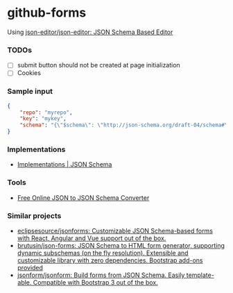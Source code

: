 github-forms
============
Using [json-editor/json-editor: JSON Schema Based Editor](https://github.com/json-editor/json-editor)

### TODOs
- [ ] submit button should not be created at page initialization
- [ ] Cookies

### Sample input
```json
{
    "repo": "myrepo",
    "key": "mykey",
    "schema": "{\"$schema\": \"http://json-schema.org/draft-04/schema#\", \"type\": \"object\", \"properties\": { \"name\": { \"type\": \"string\" }, \"age\": { \"type\": \"integer\" }, \"role\": { \"type\": \"string\", \"enum\": [ \"student\", \"professor\" ] } }, \"required\": [\"name\",\"age\",\"role\"] }" 
}
```
### Implementations
- [Implementations | JSON Schema](https://json-schema.org/implementations.html)

### Tools
- [Free Online JSON to JSON Schema Converter](https://www.liquid-technologies.com/online-json-to-schema-converter)

### Similar projects
- [eclipsesource/jsonforms: Customizable JSON Schema-based forms with React, Angular and Vue support out of the box.](https://github.com/eclipsesource/jsonforms)
- [brutusin/json-forms: JSON Schema to HTML form generator, supporting dynamic subschemas (on the fly resolution). Extensible and customizable library with zero dependencies. Bootstrap add-ons provided](https://github.com/brutusin/json-forms)
- [jsonform/jsonform: Build forms from JSON Schema. Easily template-able. Compatible with Bootstrap 3 out of the box.](https://github.com/jsonform/jsonform)